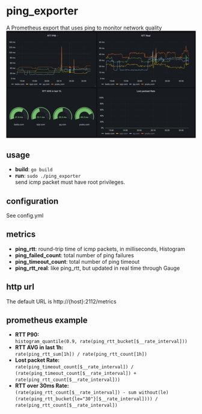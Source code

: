 # ping_exporter
A Prometheus export that uses ping to monitor network quality  
![example](example.png)

## usage
- **build**: `go build`
- **run**: `sudo ./ping_exporter`  
send icmp packet must have root privileges.  
  

## configuration
See config.yml

## metrics
- **ping_rtt**: round-trip time of icmp packets, in milliseconds, Histogram 
- **ping_failed_count**: total number of ping failures  
- **ping_timeout_count**: total number of ping timeout
- **ping_rtt_real**: like ping_rtt, but updated in real time through Gauge

## http url
The default URL is http://{host}:2112/metrics

## prometheus example
- **RTT P90:**  
```histogram_quantile(0.9, rate(ping_rtt_bucket[$__rate_interval]))```
- **RTT AVG in last 1h:**  
```rate(ping_rtt_sum[1h]) / rate(ping_rtt_count[1h])```
- **Lost packet Rate:**  
```rate(ping_timeout_count[$__rate_interval]) / (rate(ping_timeout_count[$__rate_interval]) + rate(ping_rtt_count[$__rate_interval]))```
- **RTT over 30ms Rate:**   
```(rate(ping_rtt_count[$__rate_interval]) - sum without(le) (rate(ping_rtt_bucket{le="30"}[$__rate_interval]))) / rate(ping_rtt_count[$__rate_interval])```
